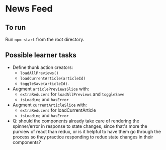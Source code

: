 # News Feed

## To run
Run `npm start` from the root directory.

## Possible learner tasks
* Define thunk action creators:
  * `loadAllPreviews()`
  * `loadCurrentArticle(articleId)`
  * `toggleSave(articleId)`.
* Augment `articlePreviewsSlice` with:
  * `extraReducers` for `loadAllPreviews` and `toggleSave`
  * `isLoading` and `hasError`
* Augment `currentArticleSlice` with:
  * `extraReducers` for loadCurrentArticle
  * `isLoading` and `hasError`
* Q: should the components already take care of rendering the spinner/error in response to state changes, since that's more the purview of react than redux, or is it helpful to have them go through the process so they practice responding to redux state changes in their components?
